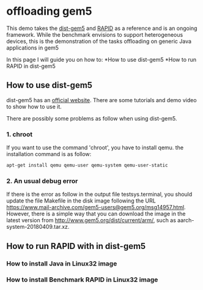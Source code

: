 # offloading gem5

This demo takes the [dist-gem5](https://publish.illinois.edu/icsl-pdgem5/getting-started-with-dist-gem5/) and [RAPID](https://github.com/RapidProjectH2020/rapid-linux-DemoApp) as a reference and is an ongoing framework. While the benchmark envisions to support heterogeneous devices, this is the demonstration of the tasks offloading on generic Java applications in gem5

In this page I will guide you on how to:
*How to use dist-gem5
*How to run RAPID in dist-gem5

## How to use dist-gem5

dist-gem5 has an [official website](https://publish.illinois.edu/icsl-pdgem5/getting-started-with-dist-gem5/). There are some tutorials and demo video to show how to use it. 

There are possibly some problems as follow when using dist-gem5.

### 1. chroot

If you want to use the command 'chroot', you have to install qemu. the installation command is as follow:
```bash
apt-get install qemu qemu-user qemu-system qemu-user-static
```
### 2. An usual debug error
If there is the error as follow in the output file testsys.terminal, you should update the file Makefile in the disk image following the URL https://www.mail-archive.com/gem5-users@gem5.org/msg14957.html. However, there is a simple way that you can download the image in the latest version from http://www.gem5.org/dist/current/arm/, such as aarch-system-20180409.tar.xz.

## How to run RAPID with in dist-gem5
### How to install Java in Linux32 image
### How to install Benchmark RAPID in Linux32 image

